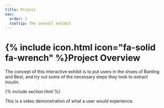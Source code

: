 ```yaml
---
title: Project
nav:
  order: 1
  tooltip: The overall exhibit
---
```


# {% include icon.html icon="fa-solid fa-wrench" %}Project Overview

The concept of this interactive exhibit is to put users in the shoes of Banting and Best, and try out some of the necessary steps they took to extract insulin.

{% include section.html %}

This is a video demonstration of what a user would experience. 